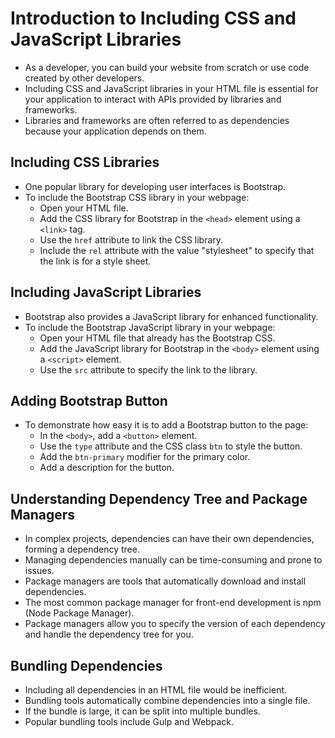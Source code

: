 # Introduction to Including CSS and JavaScript Libraries

- As a developer, you can build your website from scratch or use code created by other developers.
- Including CSS and JavaScript libraries in your HTML file is essential for your application to interact with APIs provided by libraries and frameworks.
- Libraries and frameworks are often referred to as dependencies because your application depends on them.

## Including CSS Libraries

- One popular library for developing user interfaces is Bootstrap.
- To include the Bootstrap CSS library in your webpage:
  - Open your HTML file.
  - Add the CSS library for Bootstrap in the `<head>` element using a `<link>` tag.
  - Use the `href` attribute to link the CSS library.
  - Include the `rel` attribute with the value "stylesheet" to specify that the link is for a style sheet.

## Including JavaScript Libraries

- Bootstrap also provides a JavaScript library for enhanced functionality.
- To include the Bootstrap JavaScript library in your webpage:
  - Open your HTML file that already has the Bootstrap CSS.
  - Add the JavaScript library for Bootstrap in the `<body>` element using a `<script>` element.
  - Use the `src` attribute to specify the link to the library.

## Adding Bootstrap Button

- To demonstrate how easy it is to add a Bootstrap button to the page:
  - In the `<body>`, add a `<button>` element.
  - Use the `type` attribute and the CSS class `btn` to style the button.
  - Add the `btn-primary` modifier for the primary color.
  - Add a description for the button.

## Understanding Dependency Tree and Package Managers

- In complex projects, dependencies can have their own dependencies, forming a dependency tree.
- Managing dependencies manually can be time-consuming and prone to issues.
- Package managers are tools that automatically download and install dependencies.
- The most common package manager for front-end development is npm (Node Package Manager).
- Package managers allow you to specify the version of each dependency and handle the dependency tree for you.

## Bundling Dependencies

- Including all dependencies in an HTML file would be inefficient.
- Bundling tools automatically combine dependencies into a single file.
- If the bundle is large, it can be split into multiple bundles.
- Popular bundling tools include Gulp and Webpack.
